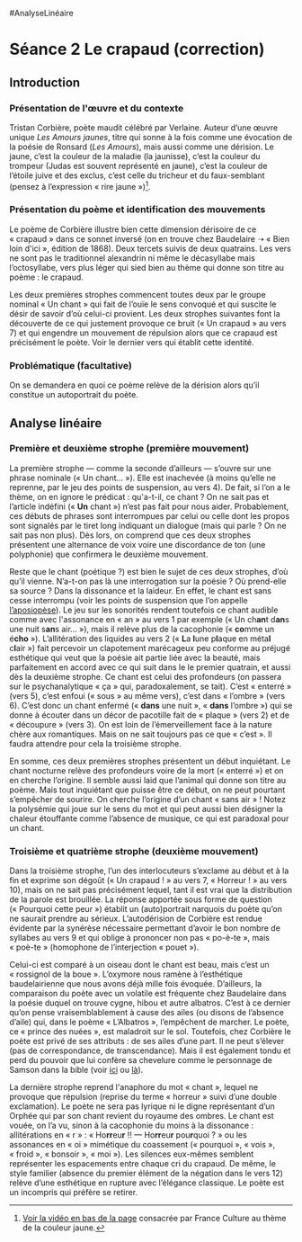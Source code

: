 #AnalyseLinéaire

# Séance 2 Le crapaud (correction)
## Introduction
### Présentation de l'œuvre et du contexte
Tristan Corbière, poète maudit célébré par Verlaine. Auteur d’une œuvre unique *Les Amours jaunes*, titre qui sonne à la fois comme une évocation de la poésie de Ronsard (*Les Amours*), mais aussi comme une dérision. Le jaune, c’est la couleur de la maladie (la jaunisse), c’est la couleur du trompeur (Judas est souvent représenté en jaune), c’est la couleur de l’étoile juive et des exclus,  c’est celle du tricheur et du faux-semblant (pensez à l’expression « rire jaune »)[^1].

### Présentation du poème et identification des mouvements
Le poème de Corbière illustre bien cette dimension dérisoire de ce « crapaud » dans ce sonnet inversé (on en trouve chez Baudelaire ➝ « Bien loin d'ici », édition de 1868). Deux tercets suivis de deux quatrains. Les vers ne sont pas le traditionnel alexandrin ni même le décasyllabe mais l’octosyllabe, vers plus léger qui sied bien au thème qui donne son titre au poème : le crapaud. 

Les deux premières strophes commencent toutes deux par le groupe nominal « Un chant » qui fait de l’ouïe le sens convoqué et qui suscite le désir de savoir d’où celui-ci provient. Les deux strophes suivantes font la découverte de ce qui justement provoque ce bruit (« Un crapaud » au vers 7) et qui engendre un mouvement de répulsion alors que ce crapaud est précisément le poète. Voir le dernier vers qui établit cette identité.

### Problématique (facultative)
On se demandera en quoi ce poème relève de la dérision alors qu’il constitue un autoportrait du poète.

## Analyse linéaire
### Première et deuxième strophe (première mouvement)
La première strophe — comme la seconde d’ailleurs — s’ouvre sur une phrase nominale (« Un chant... »). Elle est inachevée (à moins qu’elle ne reprenne, par le jeu des points de suspension, au vers 4). De fait, si l’on a le thème, on en ignore le prédicat : qu'a-t-il, ce chant ? On ne sait pas et l’article indéfini (« **Un** chant ») n’est pas fait pour nous aider. Probablement, ces débuts de phrases sont interrompues par celui ou celle dont les propos sont signalés par le tiret long indiquant un dialogue (mais qui parle ? On ne sait pas non plus).  Dès lors, on comprend que ces deux strophes présentent une alternance de voix voire une discordance de ton (une polyphonie) que confirmera le deuxième mouvement.

Reste que le chant (poétique ?) est bien le sujet de ces deux strophes, d’où qu’il vienne. N’a-t-on pas là une interrogation sur la poésie ? Où prend-elle sa source ? Dans la dissonance et la laideur. En effet, le chant est sans cesse interrompu (voir les points de suspension que l’on appelle [l’aposiopèse](https://fr.wikipedia.org/wiki/Aposiop%C3%A8se)). Le jeu sur les sonorités rendent toutefois ce chant audible comme avec l'assonance en « an » au vers 1 par exemple (« Un ch**an**t d**an**s une nuit s**an**s air… »), mais il relève plus de la cacophonie (« **co**mme un é**cho** »). L’allitération des liquides au vers 2 (« **L**a **l**une p**l**aque en méta**l** c**l**air ») fait percevoir un clapotement marécageux peu conforme au préjugé esthétique qui veut que la poésie ait partie liée avec la beauté, mais parfaitement en accord avec ce qui suit dans le le premier quatrain, et aussi dès la deuxième strophe. Ce chant est celui des profondeurs (on passera sur le psychanalytique « ça » qui, paradoxalement, se tait). C’est « enterré » (vers 5), c’est enfoui (« sous » au même vers), c’est dans « l’ombre » (vers 6). C’est donc un chant enfermé (« **dans** une nuit », « **dans** l’ombre ») qui se donne à écouter dans un décor de pacotille fait de « plaque » (vers 2) et de « découpure » (vers 3). On est loin de l’émerveillement face à la nature chère aux romantiques. Mais on ne sait toujours pas ce que « c’est ». Il faudra attendre pour cela la troisième strophe.

En somme, ces deux premières strophes présentent un début inquiétant. Le chant nocturne relève des profondeurs voire de la mort (« enterré ») et on en cherche l’origine. Il semble aussi laid que l’animal qui donne son titre au poème. Mais tout inquiétant que puisse être ce début, on ne peut pourtant s’empêcher de sourire. On cherche l’origine d’un chant « sans air » ! Notez la polysémie qui joue sur le sens du mot et qui peut aussi bien désigner la chaleur étouffante comme l’absence de musique, ce qui est paradoxal pour un chant.

### Troisième et quatrième strophe (deuxième mouvement)
Dans la troisième strophe, l’un des interlocuteurs s’exclame au début et à la fin et exprime son dégoût (« Un crapaud ! » au vers 7, « Horreur ! » au vers 10), mais on ne sait pas précisément lequel, tant il est vrai que la distribution de la parole est brouillée. La réponse apportée sous forme de question (« Pourquoi cette peur ») établit un (auto)portrait narquois du poète qu’on ne saurait prendre au sérieux. L’autodérision de Corbière est rendue évidente par la synérèse nécessaire permettant d’avoir le bon nombre de syllabes au vers 9 et qui oblige à prononcer non pas « po-è-te », mais « poè-te » (homophone de l’interjection « pouet »).

Celui-ci est comparé à un oiseau dont le chant est beau, mais c’est un « rossignol de la boue ». L’oxymore nous ramène à l’esthétique baudelairienne que nous avons déjà mille fois évoquée. D’ailleurs, la comparaison du poète avec un volatile est fréquente chez Baudelaire dans la poésie duquel on trouve cygne, hibou et autre albatros. C’est à ce dernier qu’on pense vraisemblablement à cause des ailes (ou disons de l’absence d’aile) qui, dans le poème « L’Albatros », l’empêchent de marcher. Le poète, ce « prince des nuées », est maladroit sur le sol. Toutefois, chez Corbière le poète est privé de ses attributs : de ses ailes d’une part. Il ne peut s’élever (pas de correspondance, de transcendance). Mais il est également tondu et perd du pouvoir que lui confère sa chevelure comme le personnage de Samson dans la bible (voir [ici](http://www.chretiensaujourdhui.com/livres-et-textes-et-personnages/les-personnages-celebres/samson-et-dalila-2/) ou [là](https://mythologica.fr/biblique/samson.htm)).

La dernière strophe reprend l'anaphore du mot « chant », lequel ne provoque que répulsion (reprise du terme « horreur » suivi d’une double exclamation). Le poète ne sera pas lyrique ni le digne représentant d’un Orphée qui par son chant revient du royaume des ombres. Le chant est vouée, on l’a vu, sinon à la cacophonie du moins à la dissonance : allitérations en « r » : « Ho**rr**eu**r** !! — Ho**rr**eu**r** pou**r**quoi ? » ou les assonances en « oi » mimétique du coassement (« pourquoi », « vois », « froid », « bonsoir », « moi »).  Les silences eux-mêmes semblent représenter les espacements entre chaque cri du crapaud. De même, le style familier (absence du premier élément de la négation dans le vers 12) relève d’une esthétique en rupture avec l’élégance classique. Le poète est un incompris qui préfère se retirer.


[^1]:	[Voir la vidéo en bas de la page](https://www.franceculture.fr/emissions/le-journal-des-idees/le-journal-des-idees-du-jeudi-06-decembre-2018) consacrée par France Culture au thème de la couleur jaune.